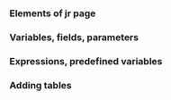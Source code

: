 
### Elements of jr page
### Variables, fields, parameters
### Expressions, predefined variables
### Adding tables